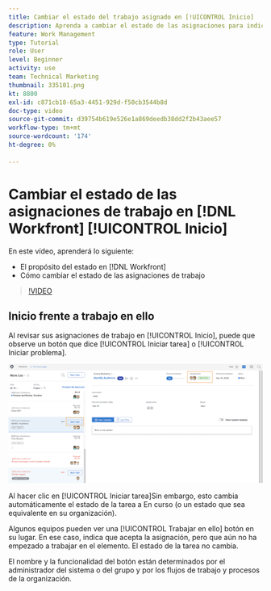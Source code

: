 ```yaml
---
title: Cambiar el estado del trabajo asignado en [!UICONTROL Inicio]
description: Aprenda a cambiar el estado de las asignaciones para indicar que el trabajo está en curso desde el [!UICONTROL Inicio] página. Comprender por qué el estado es importante en [!DNL  Workfront].
feature: Work Management
type: Tutorial
role: User
level: Beginner
activity: use
team: Technical Marketing
thumbnail: 335101.png
kt: 8800
exl-id: c871cb18-65a3-4451-929d-f50cb3544b8d
doc-type: video
source-git-commit: d39754b619e526e1a869deedb38dd2f2b43aee57
workflow-type: tm+mt
source-wordcount: '174'
ht-degree: 0%

---
```


# Cambiar el estado de las asignaciones de trabajo en [!DNL Workfront] [!UICONTROL Inicio]

En este vídeo, aprenderá lo siguiente:

* El propósito del estado en [!DNL  Workfront]
* Cómo cambiar el estado de las asignaciones de trabajo

>[!VIDEO](https://video.tv.adobe.com/v/335101/?quality=12)

## Inicio frente a trabajo en ello

Al revisar sus asignaciones de trabajo en [!UICONTROL Inicio], puede que observe un botón que dice [!UICONTROL Iniciar tarea] o [!UICONTROL Iniciar problema].

![[!DNL Workfront] [!UICONTROL Inicio] página donde dice el botón [!UICONTROL Iniciar tarea].](assets/worker-fundamentals-1.png)

Al hacer clic en [!UICONTROL Iniciar tarea]Sin embargo, esto cambia automáticamente el estado de la tarea a En curso (o un estado que sea equivalente en su organización).

Algunos equipos pueden ver una [!UICONTROL Trabajar en ello] botón en su lugar. En ese caso, indica que acepta la asignación, pero que aún no ha empezado a trabajar en el elemento. El estado de la tarea no cambia.

El nombre y la funcionalidad del botón están determinados por el administrador del sistema o del grupo y por los flujos de trabajo y procesos de la organización.

<!---
learn more URLs
--->
